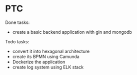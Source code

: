 # PTC 
Done tasks:
- create a basic backend application with gin and mongodb

Todo tasks:
- convert it into hexagonal architecture
- create its BPMN using Camunda
- Dockerize the application
- create log system using ELK stack